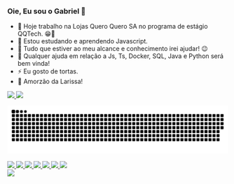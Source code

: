 ### Oie, Eu sou o Gabriel 👋

- 🔭 Hoje trabalho na Lojas Quero Quero SA no programa de estágio QQTech. 😁🐣
- 🌱 Estou estudando e aprendendo Javascript.
- 👯 Tudo que estiver ao meu alcance e conhecimento irei ajudar! 😉
- 🤔 Qualquer ajuda em relação a Js, Ts, Docker, SQL, Java e Python será bem vinda! 
- ⚡ Eu gosto de tortas. 
- 🧡 Amorzão da Larissa!
<div>
<a href="https://github.com/seu-usuário-aqui">
<img height="150em" src="https://github-readme-stats.vercel.app/api/top-langs/?username=Gabryellows&layout=compact&langs_count=7&theme=dracula"/>
<img height="150em" src="https://github-readme-stats.vercel.app/api?username=Gabryellows&show_icons=true&theme=dracula&include_all_commits=true&count_private=true"/>
</div>
  
 ![Snake animation](https://github.com/Gabryellows/Gabryellows/blob/output/github-contribution-grid-snake.svg)

  <div>
  <img height="50em" src="https://cdn.jsdelivr.net/gh/devicons/devicon/icons/javascript/javascript-original.svg" />
  
  <img height="50em" src="https://cdn.jsdelivr.net/gh/devicons/devicon/icons/pycharm/pycharm-original.svg" />
  
  <img height="50em" src="https://cdn.jsdelivr.net/gh/devicons/devicon/icons/python/python-original.svg" />
  
  <img height="50em" src="https://cdn.jsdelivr.net/gh/devicons/devicon/icons/vscode/vscode-original.svg" />
  
  <img height="50em" src="https://cdn.jsdelivr.net/gh/devicons/devicon/icons/html5/html5-original.svg" />
  
  <img height="50em" src="https://cdn.jsdelivr.net/gh/devicons/devicon/icons/css3/css3-original.svg" />
  
  <img height="50em" src="https://cdn.jsdelivr.net/gh/devicons/devicon/icons/github/github-original.svg" />
  </div>
    
  <div>
  <img src="https://lh3.googleusercontent.com/fTGMshjGHS6FVvO8LIYmK34ZdkPOokxFX4guk0xfnTiXsqYkEbqe_mKMczNTsWdZ8DyCcg8lbUh2-hAj0DbbBV8SB0x6Vxm4x3BoxdAUIg"  width="370"> 
  </div>
